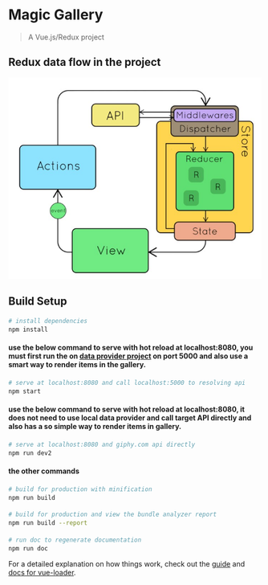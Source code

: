 # Magic Gallery

> A Vue.js/Redux project

## Redux data flow in the project

![Redux Data Flow](https://raw.githubusercontent.com/hedco-dev/magic-gallery/master/images/redux.jpg "Redux Data Flow")

## Build Setup

``` bash
# install dependencies
npm install
```

#### use the below command to serve with hot reload at localhost:8080, you must first run the on [data provider project](https://github.com/hedco-dev/Magic-Photo-Provider) on port 5000 and also use a smart way to render items in the gallery.

``` bash
# serve at localhost:8080 and call localhost:5000 to resolving api
npm start
```

#### use the below command to serve with hot reload at localhost:8080, it does not need to use local data provider and call target API directly and also has a so simple way to render items in gallery.

``` bash
# serve at localhost:8080 and giphy.com api directly
npm run dev2
```
#### the other commands

``` bash
# build for production with minification
npm run build

# build for production and view the bundle analyzer report
npm run build --report

# run doc to regenerate documentation 
npm run doc

```

For a detailed explanation on how things work, check out the [guide](http://vuejs-templates.github.io/webpack/) and [docs for vue-loader](http://vuejs.github.io/vue-loader).
